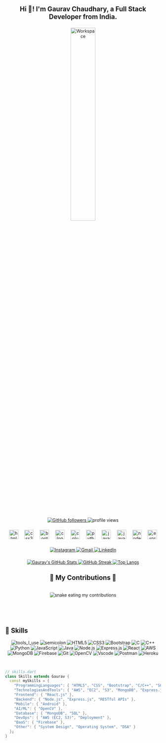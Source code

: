 <h2 align="center">Hi 👋! I'm Gaurav Chaudhary, a Full Stack Developer from India.</h2>

###

<div align="center">
  <img src="https://github.com/SP-XD/SP-XD/blob/main/images/dev-working_rounded.gif?raw=true" alt="Workspace" width="40%" />
</div>

###

<div align="center">
  <a href="https://github.com/rider315">
    <img src="https://img.shields.io/github/followers/rider315?label=Follow&style=social" alt="GitHub followers" />
  </a>
  <img src="https://komarev.com/ghpvc/?username=rider315&label=Profile+Views&color=0e75b6&style=flat" alt="profile views" />
</div>

###

<div align="center">
  <img src="https://cdn.jsdelivr.net/gh/devicons/devicon/icons/html5/html5-original.svg" height="30" alt="html5 logo" />
  <img width="12" />
  <img src="https://cdn.jsdelivr.net/gh/devicons/devicon/icons/css3/css3-original.svg" height="30" alt="css3 logo" />
  <img width="12" />
  <img src="https://cdn.jsdelivr.net/gh/devicons/devicon/icons/bootstrap/bootstrap-original.svg" height="30" alt="bootstrap logo" />
  <img width="12" />
  <img src="https://cdn.jsdelivr.net/gh/devicons/devicon/icons/c/c-original.svg" height="30" alt="c logo" />
  <img width="12" />
  <img src="https://cdn.jsdelivr.net/gh/devicons/devicon/icons/cplusplus/cplusplus-original.svg" height="30" alt="cplusplus logo" />
  <img width="12" />
  <img src="https://cdn.jsdelivr.net/gh/devicons/devicon/icons/python/python-original.svg" height="30" alt="python logo" />
  <img width="12" />
  <img src="https://cdn.jsdelivr.net/gh/devicons/devicon/icons/javascript/javascript-original.svg" height="30" alt="javascript logo" />
  <img width="12" />
  <img src="https://cdn.jsdelivr.net/gh/devicons/devicon/icons/java/java-original.svg" height="30" alt="java logo" />
  <img width="12" />
  <img src="https://cdn.jsdelivr.net/gh/devicons/devicon/icons/nodejs/nodejs-original.svg" height="30" alt="nodejs logo" />
  <img width="12" />
  <img src="https://cdn.jsdelivr.net/gh/devicons/devicon/icons/express/express-original.svg" height="30" alt="express logo" />
</div>

###

<div align="center">
  <a href="https://www.instagram.com/___mr._gaurav__1/?hl=en">
    <img src="https://img.shields.io/badge/Instagram--E4405F?style=social&logo=instagram" alt="Instagram" />
  </a>
  <a href="mailto:gaurav.chaudhary.865022@gmail.com">
    <img src="https://img.shields.io/badge/Gmail--D14836?style=social&logo=gmail" alt="Gmail" />
  </a>
  <a href="https://www.linkedin.com/in/gaurav-chaudhary-03900120b/">
    <img src="https://img.shields.io/badge/LinkedIn--0077B5?style=social&logo=linkedin" alt="LinkedIn" />
  </a>
</div>

###
<div align="center">
    <a href="https://github.com/rider315">
        <img src="https://github-readme-stats.vercel.app/api?username=rider315&show_icons=true&theme=radical" alt="Gaurav's GitHub Stats" />
    </a>
    <a href="https://github.com/rider315">
        <img src="https://github-readme-streak-stats.herokuapp.com/?user=rider315&theme=dark&date_format=M%20j%5B%2C%20Y%5D" alt="GitHub Streak" />
    </a>
    <a href="https://github.com/rider315">
        <img src="https://github-readme-stats.vercel.app/api/top-langs/?username=rider315&layout=compact&theme=tokyonight" alt="Top Langs" />
    </a>
</div>

###
<div align="center">
  <h2>🐍 My Contributions 🐍</h2>
  <br>
  <img alt="snake eating my contributions" src="https://raw.githubusercontent.com/rider315/rider315/output/github-contribution-grid-snake.svg" />
  
  <br/><br/><br/>
</div>


## 💼 Skills

<div align="center">

![tools_I_use](https://img.shields.io/badge/-%F0%9F%9A%80%20Tools%20I%20use-orange)
![semicolon](https://img.shields.io/badge/-%3A-orange)
![HTML5](https://img.shields.io/badge/HTML5-E34F26?style=flat&logo=html5&logoColor=white)
![CSS3](https://img.shields.io/badge/CSS3-1572B6?style=flat&logo=css3&logoColor=white)
![Bootstrap](https://img.shields.io/badge/Bootstrap-7952B3?style=flat&logo=bootstrap&logoColor=white)
![C](https://img.shields.io/badge/C-00599C?style=flat&logo=c&logoColor=white)
![C++](https://img.shields.io/badge/C%2B%2B-00599C?style=flat&logo=c%2B%2B&logoColor=white)
![Python](https://img.shields.io/badge/Python-FFD43B?style=flat&logo=python&logoColor=darkgreen)
![JavaScript](https://img.shields.io/badge/JavaScript-323330?style=flat&logo=javascript&logoColor=F7DF1E)
![Java](https://img.shields.io/badge/Java-ED8B00?style=flat&logo=java&logoColor=white)
![Node.js](https://img.shields.io/badge/Node.js-339933?style=flat&logo=node.js&logoColor=white)
![Express.js](https://img.shields.io/badge/Express.js-000000?style=flat&logo=express&logoColor=white)
![React](https://img.shields.io/badge/React-20232A?style=flat&logo=react&logoColor=61DAFB)
![AWS](https://img.shields.io/badge/Amazon_AWS-232F3E?style=flat&logo=amazon-aws&logoColor=white)
![MongoDB](https://img.shields.io/badge/MongoDB-4EA94B?style=flat&logo=mongodb&logoColor=white)
![Firebase](https://img.shields.io/badge/Firebase-FFCA28?style=flat&logo=firebase&logoColor=black)
![Git](https://img.shields.io/badge/Git-F05032?style=flat&logo=git&logoColor=white)
![OpenCV](https://img.shields.io/badge/OpenCV-5C3EE8?style=flat&logo=opencv&logoColor=white)
![Vscode](https://img.shields.io/badge/Visual_Studio_Code-0078D4?style=flat&logo=visual%20studio%20code&logoColor=white)
![Postman](https://img.shields.io/badge/Postman-FF6C37?style=flat&logo=postman&logoColor=white)
![Heroku](https://img.shields.io/badge/Heroku-430098?style=flat&logo=heroku&logoColor=white)

</div>

<br>

```dart
// skills.dart
class Skills extends Gaurav {
  const mySkills = {
    "ProgrammingLanguages": { "HTML5", "CSS", "Bootstrap", "C/C++", "SQL", "Python", "JavaScript", "Java", "Node.js", "Express" },
    "TechnologiesAndTools": { "AWS", "EC2", "S3", "MongoDB", "Express.js", "React.js", "Node.js", "RESTful APIs", "Android Development", "DBMS", "Power BI", "Git", "Postman", "Deployment", "OpenCV", "System Design", "Operating System", "Trading(Financial Markets)" },
    "Frontend": { "React.js" },
    "Backend": { "Node.js", "Express.js", "RESTful APIs" },
    "Mobile": { "Android" },
    "AI/ML": { "OpenCV" },
    "Database": { "MongoDB", "SQL" },
    "DevOps": { "AWS (EC2, S3)", "Deployment" },
    "BaaS": { "Firebase" },
    "Other": { "System Design", "Operating System", "DSA" }
  };
}
